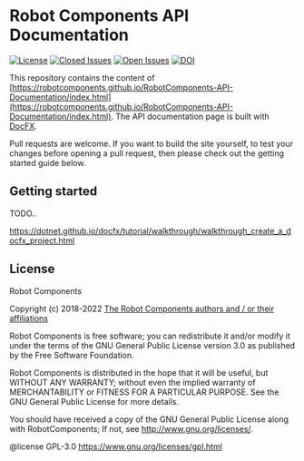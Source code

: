 # Robot Components API Documentation

[![License](https://img.shields.io/github/license/RobotComponents/RobotComponents-API-Documentation)]()
[![Closed Issues](https://img.shields.io/github/issues-raw/RobotComponents/RobotComponents-API-Documentation)]()
[![Open Issues](https://img.shields.io/github/issues-closed-raw/RobotComponents/RobotComponents-API-Documentation)]()
<a href="https://doi.org/10.5281/zenodo.5773814"><img src="https://zenodo.org/badge/DOI/10.5281/zenodo.5773814.svg" alt="DOI"></a>

This repository contains the content of [https://robotcomponents.github.io/RobotComponents-API-Documentation/index.html](https://robotcomponents.github.io/RobotComponents-API-Documentation/index.html). The API documentation page is built with [DocFX](https://dotnet.github.io/docfx/). 

Pull requests are welcome. If you want to build the site yourself, to test your changes before opening a pull request, then please check out the getting started guide below. 

## Getting started

TODO..

https://dotnet.github.io/docfx/tutorial/walkthrough/walkthrough_create_a_docfx_project.html

## License
Robot Components

Copyright (c) 2018-2022 [The Robot Components authors and / or their affiliations](https://github.com/RobotComponents/RobotComponents/blob/master/AUTHORS.md)

Robot Components is free software; you can redistribute it and/or modify it under the terms of the GNU General Public License version 3.0 as published by the Free Software Foundation. 

Robot Components is distributed in the hope that it will be useful, but WITHOUT ANY WARRANTY; without even the implied warranty of MERCHANTABILITY or FITNESS FOR A PARTICULAR PURPOSE. See the GNU General Public License for more details.

You should have received a copy of the GNU General Public License along with RobotComponents; If not, see <http://www.gnu.org/licenses/>.

@license GPL-3.0 <https://www.gnu.org/licenses/gpl.html>
